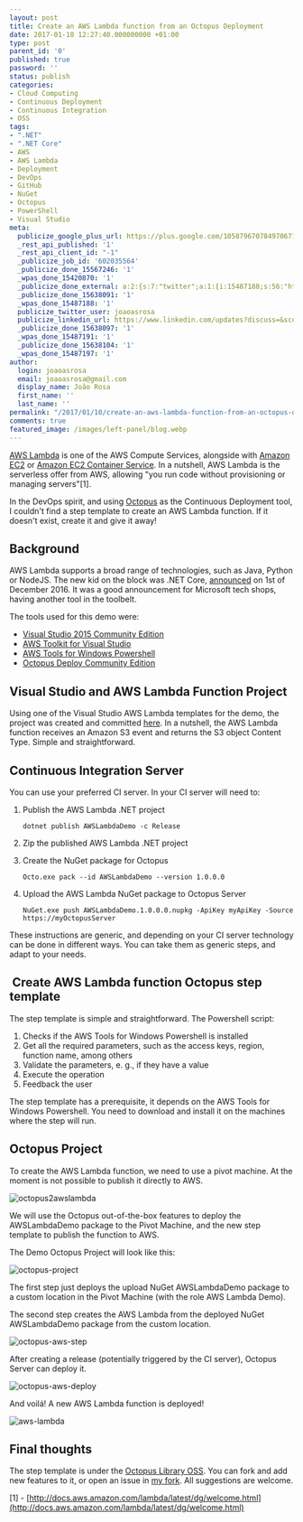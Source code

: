 ```yaml
---
layout: post
title: Create an AWS Lambda function from an Octopus Deployment
date: 2017-01-10 12:27:40.000000000 +01:00
type: post
parent_id: '0'
published: true
password: ''
status: publish
categories:
- Cloud Computing
- Continuous Deployment
- Continuous Integration
- OSS
tags:
- ".NET"
- ".NET Core"
- AWS
- AWS Lambda
- Deployment
- DevOps
- GitHub
- NuGet
- Octopus
- PowerShell
- Visual Studio
meta:
  publicize_google_plus_url: https://plus.google.com/105879670784970671735/posts/KTpJMW2yTdY
  _rest_api_published: '1'
  _rest_api_client_id: "-1"
  _publicize_job_id: '602035564'
  _publicize_done_15567246: '1'
  _wpas_done_15420870: '1'
  _publicize_done_external: a:2:{s:7:"twitter";a:1:{i:15487188;s:56:"https://twitter.com/joaoasrosa/status/818796469658517505";}s:8:"facebook";a:1:{i:15487197;s:38:"https://facebook.com/10155143202503287";}}
  _publicize_done_15638091: '1'
  _wpas_done_15487188: '1'
  publicize_twitter_user: joaoasrosa
  publicize_linkedin_url: https://www.linkedin.com/updates?discuss=&scope=27794317&stype=M&topic=6224562163344777216&type=U&a=liFo
  _publicize_done_15638097: '1'
  _wpas_done_15487191: '1'
  _publicize_done_15638104: '1'
  _wpas_done_15487197: '1'
author:
  login: joaoasrosa
  email: joaoasrosa@gmail.com
  display_name: João Rosa
  first_name: ''
  last_name: ''
permalink: "/2017/01/10/create-an-aws-lambda-function-from-an-octopus-deployment/"
comments: true
featured_image: /images/left-panel/blog.webp
---
```

[AWS Lambda](https://aws.amazon.com/lambda/) is one of the AWS Compute Services, alongside with [Amazon EC2](https://aws.amazon.com/ec2/) or [Amazon EC2 Container Service](https://aws.amazon.com/ecs/). In a nutshell, AWS Lambda is the serverless offer from AWS, allowing "you run code without provisioning or managing servers"\[1\].

In the DevOps spirit, and using [Octopus](https://octopus.com/) as the Continuous Deployment tool, I couldn't find a step template to create an AWS Lambda function. If it doesn't exist, create it and give it away!

Background
----------

AWS Lambda supports a broad range of technologies, such as Java, Python or NodeJS. The new kid on the block was .NET Core, [announced](https://aws.amazon.com/blogs/compute/announcing-c-sharp-support-for-aws-lambda/) on 1st of December 2016. It was a good announcement for Microsoft tech shops, having another tool in the toolbelt.

The tools used for this demo were:

*   [Visual Studio 2015 Community Edition](https://www.visualstudio.com/)
*   [AWS Toolkit for Visual Studio](https://aws.amazon.com/visualstudio/)
*   [AWS Tools for Windows Powershell](https://aws.amazon.com/powershell/)
*   [Octopus Deploy Community Edition](https://octopus.com/)

Visual Studio and AWS Lambda Function Project
---------------------------------------------

Using one of the Visual Studio AWS Lambda templates for the demo, the project was created and committed [here](https://github.com/joaoasrosa/AWSLambdaDemo). In a nutshell, the AWS Lambda function receives an Amazon S3 event and returns the S3 object Content Type. Simple and straightforward.

Continuous Integration Server
-----------------------------

You can use your preferred CI server. In your CI server will need to:

1.  Publish the AWS Lambda .NET project
    
        dotnet publish AWSLambdaDemo -c Release
    
2.  Zip the published AWS Lambda .NET project
3.  Create the NuGet package for Octopus
    
        Octo.exe pack --id AWSLambdaDemo --version 1.0.0.0
    
4.  Upload the AWS Lambda NuGet package to Octopus Server
    
        NuGet.exe push AWSLambdaDemo.1.0.0.0.nupkg -ApiKey myApiKey -Source https://myOctopusServer
    

These instructions are generic, and depending on your CI server technology can be done in different ways. You can take them as generic steps, and adapt to your needs.

 Create AWS Lambda function Octopus step template
-------------------------------------------------

The step template is simple and straightforward. The Powershell script:

1.  Checks if the AWS Tools for Windows Powershell is installed
2.  Get all the required parameters, such as the access keys, region, function name, among others
3.  Validate the parameters, e. g., if they have a value
4.  Execute the operation
5.  Feedback the user

The step template has a prerequisite, it depends on the AWS Tools for Windows Powershell. You need to download and install it on the machines where the step will run.

Octopus Project
---------------

To create the AWS Lambda function, we need to use a pivot machine. At the moment is not possible to publish it directly to AWS.

![octopus2awslambda](/images/assets/octopus2awslambda.png)

We will use the Octopus out-of-the-box features to deploy the AWSLambdaDemo package to the Pivot Machine, and the new step template to publish the function to AWS.

The Demo Octopus Project will look like this:

![octopus-project](/images/assets/octopus-project.png)

The first step just deploys the upload NuGet AWSLambdaDemo package to a custom location in the Pivot Machine (with the role AWS Lambda Demo).

The second step creates the AWS Lambda from the deployed NuGet AWSLambdaDemo package from the custom location.

![octopus-aws-step](/images/assets/octopus-aws-step.png)

After creating a release (potentially triggered by the CI server), Octopus Server can deploy it.

![octopus-aws-deploy](/images/assets/octopus-aws-deploy.png)

And voilá! A new AWS Lambda function is deployed!

![aws-lambda](/images/assets/aws-lambda.png)

Final thoughts
--------------

The step template is under the [Octopus Library OSS](https://github.com/OctopusDeploy/Library). You can fork and add new features to it, or open an issue in [my fork](https://github.com/joaoasrosa/Library). All suggestions are welcome.

\[1\] - [http://docs.aws.amazon.com/lambda/latest/dg/welcome.html](http://docs.aws.amazon.com/lambda/latest/dg/welcome.html)
